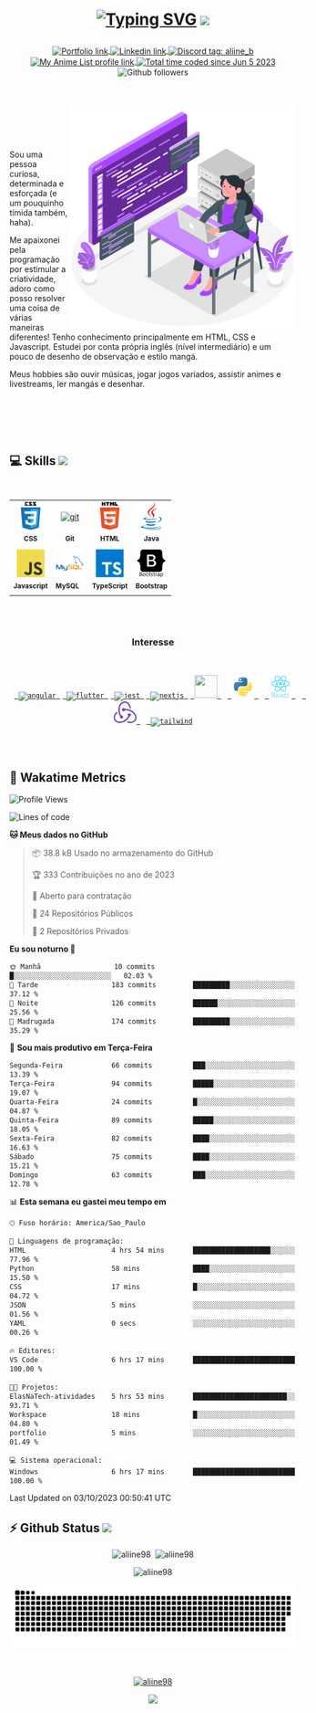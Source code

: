 # <p align = "center"><a href="https://readme-typing-svg.demolab.com/demo/" target="_blank"><img src="https://readme-typing-svg.demolab.com?font=Space+Mono&size=26&duration=4000&pause=102&color=980DE6&vCenter=true&width=480&lines=%E2%9C%A8+Ol%C3%A1%2C+sou+Aline+Bevilacqua%2C;%E2%9C%A8+Desenvolvedora+Front-end!" alt="Typing SVG" /></a> <img src = "https://media3.giphy.com/media/v1.Y2lkPTc5MGI3NjExYTg0ZWU5M2JlNWM1NzQ1ZTcxODEyMzlhZTkwODc3M2VjOGZlYzE1NyZjdD1z/WK2RKTHwsD9NS/giphy.gif" width = "40"></p>

<p align = "center">
    <a href="https://aliine98.github.io" target="_blank">
        <img alt="Portfolio link" align="center" src = "https://img.shields.io/badge/portfolio-8A2BE2?style=for-the-badge">
    </a>
    <a href="https://www.linkedin.com/in/aline-bevilacqua/" target="_blank">
        <img alt="Linkedin link" align="center" src = "https://img.shields.io/badge/LinkedIn-0077B5?style=for-the-badge&logo=linkedin&logoColor=white">
    </a>
    <a href="https://discord.com/" target="_blank">
        <img alt="Discord tag: aliine_b" align="center" src="https://img.shields.io/badge/-aliine__b-5865f2?style=flat-square&logo=Discord&logoColor=FFF" height="28">
    </a>
    <a href="https://myanimelist.net/profile/AyumiiK" target="_blank">
        <img alt="My Anime List profile link" align="center" src = "https://img.shields.io/static/v1?style=for-the-badge&message=MyAnimeList&color=2E51A2&logo=MyAnimeList&logoColor=FFFFFF&label=">
    </a>
    <a href="https://wakatime.com/@aliine"><img src="https://wakatime.com/badge/user/d705bdc6-1244-4026-9380-8de8c1599f8d.svg?style=for-the-badge" alt="Total time coded since Jun 5 2023" align="center"/></a>
    <img alt="Github followers" align="center" src="https://img.shields.io/github/followers/Aliine98?style=for-the-badge&color=bf0f47&logo=github&logoColor=white">
</p><br>

<a href="https://storyset.com/"><img src="./assets/coding-amico.svg" width="400" align="right"></a>

<div align="left">
<br><br><br><br>

Sou uma pessoa curiosa, determinada e esforçada (e um pouquinho tímida também, haha).

Me apaixonei pela programação por estimular a criatividade, adoro como posso resolver uma coisa de várias maneiras diferentes! Tenho conhecimento principalmente em HTML, CSS e Javascript.
Estudei por conta própria inglês (nível intermediário) e um pouco de desenho de observação e estilo mangá.

Meus hobbies são ouvir músicas, jogar jogos variados, assistir animes e livestreams, ler mangás e desenhar.
</div>
<br><br><br><br>

## 💻 Skills <img src="https://i.giphy.com/media/jQ0G8ErXwiN5oKSSje/200w.webp" width="55">

<br>
<div align = "center">
    <table>
        <tr>
            <td align="center">
                <a href = "https://www.w3schools.com/css/" target = "_blank" rel = "noopener"> <img src = "https://raw.githubusercontent.com/devicons/devicon/master/icons/css3/css3-original-wordmark.svg" alt = "css3" width = "50"/></a>
            </td>
            <td align="center">
                <a href = "https://git-scm.com/" target = "_blank" rel = "noopener"> <img src = "https://www.vectorlogo.zone/logos/git-scm/git-scm-icon.svg" alt = "git" width = "50"/> </a>
            </td>
            <td align="center">
                 <a href = "https://www.w3.org/html/" target = "_blank" rel = "noopener"> <img src = "https://raw.githubusercontent.com/devicons/devicon/master/icons/html5/html5-original-wordmark.svg" alt = "html5" width = "50" /> </a>
            </td>
            <td align="center">
                <a href = "https://www.java.com" target = "_blank" rel = "noopener"> <img src = "https://raw.githubusercontent.com/devicons/devicon/master/icons/java/java-original.svg" alt = "java" width = "50" /> </a>
            </td>
        </tr>
        <tr align="center">
            <td>
                <sup><strong>CSS</strong></sup>
            </td>
            <td>
                <sup><strong>Git</strong></sup>
            </td>
            <td>
                <sup><strong>HTML</strong></sup>
            </td>
            <td>
                <sup><strong>Java</strong></sup>
            </td>
        </tr>
        <tr>
            <td align="center">
                <a href = "https://developer.mozilla.org/en-US/docs/Web/JavaScript" target = "_blank" rel = "noopener"> <img src = "https://raw.githubusercontent.com/devicons/devicon/master/icons/javascript/javascript-original.svg" alt = "javascript" width = "50" /> </a>
            </td>
            <td align="center">
                <a href = "https://www.mysql.com/" target = "_blank" rel = "noopener"> <img src = "https://raw.githubusercontent.com/devicons/devicon/master/icons/mysql/mysql-original-wordmark.svg" alt = "mysql" width = "50" /> </a>
            </td>
            <td align="center">
                <a href = "https://www.typescriptlang.org/" target = "_blank" rel = "noopener"> <img src = "https://raw.githubusercontent.com/devicons/devicon/master/icons/typescript/typescript-original.svg" alt = "typescript" width = "50" /> </a> 
            </td>
            <td align="center">
                <a href = "https://getbootstrap.com" target = "_blank" rel = "noopener"> <img src = "https://raw.githubusercontent.com/devicons/devicon/master/icons/bootstrap/bootstrap-plain-wordmark.svg" alt = "bootstrap" width = "50""/> </a>
            </td>
        </tr>
        <tr>
            <td>
                <sup><strong>Javascript</strong></sup>
            </td>
            <td>
                <sup><strong>MySQL</strong></sup>
            </td>
            <td>
                <sup><strong>TypeScript</strong></sup>
            </td>
            <td>
                <sup><strong>Bootstrap</strong></sup>
            </td>
        </tr>
    </table>
</div>
<br><br>

### <p align = "center"> Interesse </p>

<br>
<p  align="center"> 
    <code><a href = "https://angular.io" target = "_blank" rel = "noopener"> <img src = "https://angular.io/assets/images/logos/angular/angular.svg" alt = "angular" width = "40" height = "40"/> </a></code>
    <code><a href = "https://flutter.dev" target = "_blank" rel = "noopener"> <img src = "https://www.vectorlogo.zone/logos/flutterio/flutterio-icon.svg" alt = "flutter" width = "40" height = "40"/> </a></code> 
    <code><a href = "https://jestjs.io" target = "_blank" rel = "noopener"> <img src = "https://www.vectorlogo.zone/logos/jestjsio/jestjsio-icon.svg" alt = "jest" width = "40" height = "40"/> </a></code>
    <code><a href = "https://nextjs.org/" target = "_blank" rel = "noopener"> <img src = "https://d2nir1j4sou8ez.cloudfront.net/wp-content/uploads/2021/12/nextjs-boilerplate-logo.png" alt = "nextjs" width = "40" height = "40"/> </a></code>
    <code><a href = "https://vuejs.org/" target = "_blank" rel = "noopener"> <img src="https://cdn.jsdelivr.net/gh/devicons/devicon/icons/vuejs/vuejs-original.svg" width = "40" height = "40"/> </a> </code>
    <code><a href = "https://www.python.org" target = "_blank" rel = "noopener"> <img src = "https://raw.githubusercontent.com/devicons/devicon/master/icons/python/python-original.svg" alt = "python" width = "40" height = "40"/> </a> </code>
    <code><a href = "https://reactjs.org/" target = "_blank" rel = "noopener"> <img src = "https://raw.githubusercontent.com/devicons/devicon/master/icons/react/react-original-wordmark.svg" alt = "react" width = "40" height = "40"/> </a> </code>
    <code><a href = "https://redux.js.org" target = "_blank" rel = "noopener"> <img src = "https://raw.githubusercontent.com/devicons/devicon/master/icons/redux/redux-original.svg" alt = "redux" width = "40" height = "40"/> </a> </code>
    <code><a href = "https://tailwindcss.com/" target = "_blank" rel = "noopener"> <img src = "https://www.vectorlogo.zone/logos/tailwindcss/tailwindcss-icon.svg" alt = "tailwind" width = "40" height = "40"/></a></code>
</p>
 <br><br>

## 🚀 Wakatime Metrics

<!--START_SECTION:waka-->
![Profile Views](http://img.shields.io/badge/Visualizac%C3%B5es%20do%20perfil-29-blue)

![Lines of code](https://img.shields.io/badge/Desde%20o%20Hello%20World%20eu%20escrevi-86.1%20thousand%20linhas%20de%20c%C3%B3digo-blue)

**🐱 Meus dados no GitHub** 

> 📦 38.8 kB Usado no armazenamento do GitHub 
 > 
> 🏆 333 Contribuições no ano de 2023
 > 
> 💼 Aberto para contratação
 > 
> 📜 24 Repositórios Públicos 
 > 
> 🔑 2 Repositórios Privados 
 > 
**Eu sou noturno 🦉** 

```text
🌞 Manhã                  10 commits          █░░░░░░░░░░░░░░░░░░░░░░░░   02.03 % 
🌆 Tarde                  183 commits         █████████░░░░░░░░░░░░░░░░   37.12 % 
🌃 Noite                  126 commits         ██████░░░░░░░░░░░░░░░░░░░   25.56 % 
🌙 Madrugada              174 commits         █████████░░░░░░░░░░░░░░░░   35.29 % 
```
📅 **Sou mais produtivo em Terça-Feira** 

```text
Segunda-Feira            66 commits          ███░░░░░░░░░░░░░░░░░░░░░░   13.39 % 
Terça-Feira              94 commits          █████░░░░░░░░░░░░░░░░░░░░   19.07 % 
Quarta-Feira             24 commits          █░░░░░░░░░░░░░░░░░░░░░░░░   04.87 % 
Quinta-Feira             89 commits          █████░░░░░░░░░░░░░░░░░░░░   18.05 % 
Sexta-Feira              82 commits          ████░░░░░░░░░░░░░░░░░░░░░   16.63 % 
Sábado                   75 commits          ████░░░░░░░░░░░░░░░░░░░░░   15.21 % 
Domingo                  63 commits          ███░░░░░░░░░░░░░░░░░░░░░░   12.78 % 
```


📊 **Esta semana eu gastei meu tempo em** 

```text
🕑︎ Fuso horário: America/Sao_Paulo

💬 Linguagens de programação: 
HTML                     4 hrs 54 mins       ███████████████████░░░░░░   77.96 % 
Python                   58 mins             ████░░░░░░░░░░░░░░░░░░░░░   15.50 % 
CSS                      17 mins             █░░░░░░░░░░░░░░░░░░░░░░░░   04.72 % 
JSON                     5 mins              ░░░░░░░░░░░░░░░░░░░░░░░░░   01.56 % 
YAML                     0 secs              ░░░░░░░░░░░░░░░░░░░░░░░░░   00.26 % 

🔥 Editores: 
VS Code                  6 hrs 17 mins       █████████████████████████   100.00 % 

🐱‍💻 Projetos: 
ElasNaTech-atividades    5 hrs 53 mins       ███████████████████████░░   93.71 % 
Workspace                18 mins             █░░░░░░░░░░░░░░░░░░░░░░░░   04.80 % 
portfolio                5 mins              ░░░░░░░░░░░░░░░░░░░░░░░░░   01.49 % 

💻 Sistema operacional: 
Windows                  6 hrs 17 mins       █████████████████████████   100.00 % 
```


 Last Updated on 03/10/2023 00:50:41 UTC
<!--END_SECTION:waka-->
 
## ⚡ Github Status <img src="https://media0.giphy.com/media/tFqKgC5KSoZRm/200w.webp?cid=ecf05e47hcla6vyid9ijcrxlkfi0j7r01tyr61khwveug5qy&rid=200w.webp&ct=s" width="65">

<p align="center"><img src="https://my-github-readme-stats-git-master-aliine98.vercel.app/api?username=aliine98&show_icons=true&locale=en&theme=radical" alt="aliine98" />&nbsp;&nbsp;<img src = "https://my-github-readme-stats-git-master-aliine98.vercel.app/api/top-langs?username=aliine98&show_icons=true&locale=en&layout=compact&theme=radical&exclude_repo=my-github-readme-stats,github-readme-streak-stats,ajax-com-js-puro" alt = "aliine98" /></p>

<p align="center"><img src = "https://github-readme-streak-stats-aliine98.vercel.app/?user=aliine98&theme=default&theme=radical" alt = "aliine98" /></p>

<div align="center"><picture>
  <source media="(prefers-color-scheme: dark)" srcset="https://raw.githubusercontent.com/Aliine98/Aliine98/output/github-contribution-grid-snake-dark.svg">
  <source media="(prefers-color-scheme: light)" srcset="https://raw.githubusercontent.com/Aliine98/Aliine98/output/github-contribution-grid-snake.svg">
  <img alt="github contribution grid snake animation" src="https://raw.githubusercontent.com/Aliine98/Aliine98/output/github-contribution-grid-snake.svg">
</picture></div>
<br><br>
<p align="center"> <a href="https://github.com/ryo-ma/github-profile-trophy" target="_blank"><img src="https://github-profile-trophy.vercel.app/?username=aliine98&theme=radical&column=4" alt="aliine98" /></a> </p>

<p align = "center"><img src = "https://media4.giphy.com/media/jp74BJUjo1aifN1Rtn/giphy.gif?cid=ecf05e47kau4k3us5927t48mqlbqy35pxvq252k34i4x038g&rid=giphy.gif&ct=g" width = "600"></p>
